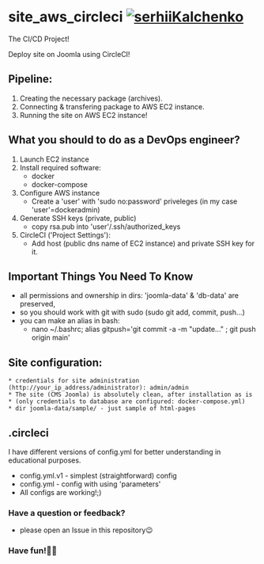 # site_aws_circleci [![serhiiKalchenko](https://circleci.com/gh/serhiiKalchenko/site_aws_circleci.svg?style=svg)](https://app.circleci.com/pipelines/github/serhiiKalchenko/site_aws_circleci)

The CI/CD Project!

Deploy site on Joomla using CircleCI!

## Pipeline:
1. Creating the necessary package (archives).
2. Connecting & transfering package to AWS EC2 instance.
3. Running the site on AWS EC2 instance!

## What you should to do as a DevOps engineer?
1. Launch EC2 instance
2. Install required software:
    * docker
    * docker-compose
3. Configure AWS instance
   * Create a 'user' with 'sudo no:password' priveleges (in my case 'user'=dockeradmin)
4. Generate SSH keys (private, public)
   * copy rsa.pub into 'user'/.ssh/authorized_keys
5. CircleCI ('Project Settings'):
   * Add host (public dns name of EC2 instance) and private SSH key for it.

## Important Things You Need To Know
  * all permissions and ownership in dirs: 'joomla-data' & 'db-data' are preserved, 
  * so you should work with git with sudo (sudo git add, commit, push...)
  * you can make an alias in bash:
  	* nano ~/.bashrc; alias gitpush='git commit -a -m "update..." ; git push origin main'

## Site configuration:
	* credentials for site administration (http://your_ip_address/administrator): admin/admin
	* The site (CMS Joomla) is absolutely clean, after installation as is 
	* (only credentials to database are configured: docker-compose.yml)
	* dir joomla-data/sample/ - just sample of html-pages
	
## .circleci
I have different versions of config.yml for better understanding in educational purposes.
  * config.yml.v1 - simplest (straightforward) config
  * config.yml - config with using 'parameters'
  * All configs are working!;)

### Have a question or feedback?
 * please open an Issue in this repository:wink:

### Have fun!:hugs::blush:  
